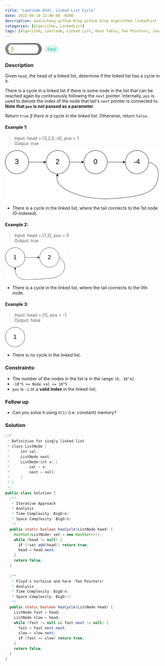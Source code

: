 ```yaml
---
title: "Leetcode 0141. Linked List Cycle"
date: 2022-04-10 12:00:00 -0500
description: paolochang github-blog github blog algorithms linkedlist
categories: [Algorithms, LinkedList]
tags: [Algorithm, Leetcode, Linked List, Hash Table, Two Pointers, Java]
---
```


<style type='text/css'>
blockquote {
  margin-left: 14px;
}
img {
  left: 0 !important;
  transform: none !important;
  -webkit-transform: none !important;
}
[class*="summary"] {
  display: none;
}
[class*="header"] {
  display: flex;
  flex-direction: row;
  align-items: center;
  gap: 10px;
}
[class*="leet_logo"] {
  height: 29px;
  padding: 5px 10px;
  border-radius: 21px;
  background-color: #f7f7f7;
  background: linear-gradient(90deg, rgba(80,80,80,0.65) 0%, rgba(36,36,36,0.65) 100%);
}
[class*="easy"] {
  color: #00B8A3;
  font-size: 12px;
  padding: 4px 10px;
  border-radius: 21px;
  background-color: rgba(0, 184, 163, 0.15);
}
[class*="medium"] {
  color: #FFC01E;
  font-size: 12px;
  padding: 4px 10px;
  border-radius: 21px;
  background-color: #FFC01E26;
}
</style>

<div class=summary>
  Given `head`, the head of a linked list, determine if the linked list has a cycle in it.
  
  There is a cycle in a linked list if there is some node in the list that can be reached again by continuously following the `next` pointer. Internally, `pos` is used to denote the index of the node that tail's `next` pointer is connected to. Note that `pos` is not passed as a parameter.
</div>

<div id=header class=header>
  <img class=leet_logo src="/assets/img/leetcode_logo.png" />
  <span class=easy>Easy</span>
</div>

### Description

Given `head`, the head of a linked list, determine if the linked list has a cycle in it.

There is a cycle in a linked list if there is some node in the list that can be reached again by continuously following the `next` pointer. Internally, `pos` is used to denote the index of the node that tail's `next` pointer is connected to. **Note that `pos` is not passed as a parameter**.

Return `true` _if there is a cycle in the linked list_. Otherwise, return `false`.

#### Example 1:

> Input: head = [3,2,0,-4], pos = 1<br/>
> Output: true

<img src="/assets/img/leetcode_0141a.png" alt="Merge sample" width="auto">

- There is a cycle in the linked list, where the tail connects to the 1st node (0-indexed).

#### Example 2:

> Input: head = [1,2], pos = 0<br/>
> Output: true

<img src="/assets/img/leetcode_0141b.png" alt="Merge sample" width="auto">

- There is a cycle in the linked list, where the tail connects to the 0th node.

#### Example 3:

> Input: head = [1], pos = -1<br/>
> Output: false

<img src="/assets/img/leetcode_0141c.png" alt="Merge sample" width="auto">

- There is no cycle in the linked list.

### Constraints:

- The number of the nodes in the list is in the range `[0, 10^4]`.
- `-10^5 <= Node.val <= 10^5`
- `pos` is `-1` or a **valid index** in the linked-list.

### Follow up

- Can you solve it using `O(1)` (i.e. constant) memory?

### Solution

```java
/**
 * Definition for singly-linked list.
 * class ListNode {
 *     int val;
 *     ListNode next;
 *     ListNode(int x) {
 *         val = x;
 *         next = null;
 *     }
 * }
 */
public class Solution {
  /**
   * Iterative Approach
   * Analysis
   * Time Complexity: BigO(n)
   * Space Complexity: BigO(n)
   */
  public static boolean hasCycle(ListNode head) {
    HashSet<ListNode> set = new HashSet<>();
    while (head != null) {
      if (!set.add(head)) return true;
      head = head.next;
    }
    return false;
  }

  /**
   * Floyd's tortoise and hare (Two Pointers)
   * Analysis
   * Time Complexity: BigO(n)
   * Space Complexity: BigO(1)
   */
  public static boolean hasCycle(ListNode head) {
    ListNode fast = head;
    ListNode slow = head;
    while (fast != null && fast.next != null) {
      fast = fast.next.next;
      slow = slow.next;
      if (fast == slow) return true;
    }
    return false;
  }
}
```

<script>
  const anchor = document.getElementById("header").querySelector("a");
  anchor.classList.remove("popup");
  anchor.style.cursor = "pointer";
  anchor.setAttribute("target", "_black");
  anchor.setAttribute("href", "https://leetcode.com/problems/linked-list-cycle/");
</script>
